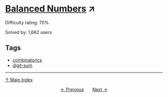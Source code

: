 # [Balanced Numbers](https://projecteuler.net/problem=217) ↗️

Difficulty rating: 70%

Solved by: 1,662 users
## Tags

- [combinatorics](../tags/combinatorics.md)
- [digit-sum](../tags/digit-sum.md)



---

[↑ Main Index](../README.md)


<div align=center><a href='216.md'>← Previous</a> &nbsp;&nbsp; &nbsp;&nbsp;  <a href='218.md'>Next →</a></div>
